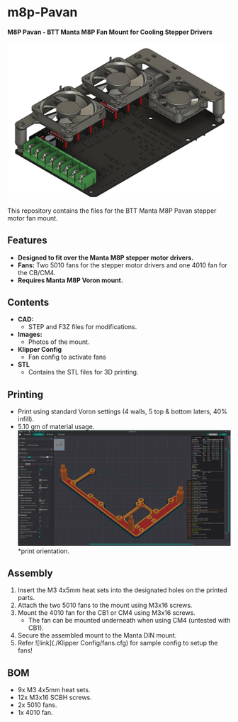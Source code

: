 # m8p-Pavan

**M8P Pavan - BTT Manta M8P Fan Mount for Cooling Stepper Drivers**

![photo](./Images/m8p_Pavan_ASSEMBLY.jpg)

This repository contains the files for the BTT Manta M8P Pavan stepper motor fan mount.

## Features
- **Designed to fit over the Manta M8P stepper motor drivers.**
- **Fans:** Two 5010 fans for the stepper motor drivers and one 4010 fan for the CB/CM4.
- **Requires Manta M8P Voron mount.**

## Contents
- **CAD:**
  - STEP and F3Z files for modifications.
- **Images:**
  - Photos of the mount.
- **Klipper Config**
  - Fan config to activate fans
- **STL**
  - Contains the STL files for 3D printing.


## Printing
- Print using standard Voron settings (4 walls, 5 top & bottom laters, 40% infill).
- 5.10 gm of material usage.
  ![photo](./Images/m8p_Pavan_v1.0_Slicer.png)*print orientation.

## Assembly
1. Insert the M3 4x5mm heat sets into the designated holes on the printed parts.
2. Attach the two 5010 fans to the mount using M3x16 screws.
3. Mount the 4010 fan for the CB1 or CM4 using M3x16 screws.
   - The fan can be mounted underneath when using CM4 (untested with CB1).
4. Secure the assembled mount to the Manta DIN mount.
5. Refer ![link](./Klipper Config/fans.cfg) for sample config to setup the fans!

## BOM
- 9x M3 4x5mm heat sets.
- 12x M3x16 SCBH screws.
- 2x 5010 fans.
- 1x 4010 fan.